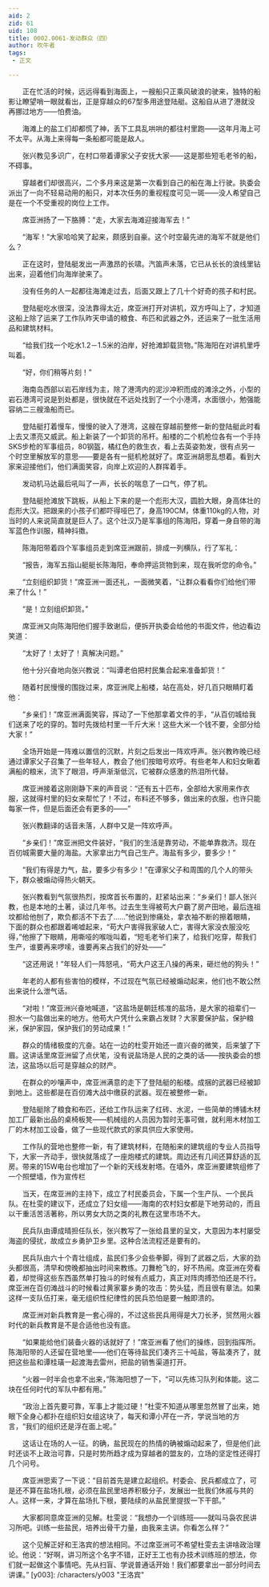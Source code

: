 ```yaml
---
aid: 2
zid: 61
uid: 108
title: 0002.0061-发动群众（四）
author: 吹牛者
tags: 
 - 正文

---
```




　　正在忙活的时候，远远得看到海面上，一艘船只正乘风破浪的驶来，独特的船影让瞭望哨一眼就看出，正是穿越众的67型多用途登陆艇。这船自从进了港就没再挪过地方——怕费油。

　　海滩上的盐工们却都慌了神，丢下工具乱哄哄的都往村里跑——这年月海上可不太平。从海上来得每一条船都可能是敌人。

　　张兴教见多识广，在村口带着谭家父子安抚大家——这是那些短毛老爷的船，不碍事。

　　穿越者们却很高兴，二个多月来这是第一次看到自己的船在海上行驶。执委会派出了一向不轻易动用的船只，对本次任务的重视程度可见一斑——没人希望自己是在一个不受重视的岗位上工作。

　　席亚洲扬了一下胳膊：“走，大家去海滩迎接海军去！”

　　“海军！”大家哈哈笑了起来，颇感到自豪。这个时空最先进的海军不就是他们么？

　　正在这时，登陆艇发出一声激昂的长啸。汽笛声未落，它已从长长的浪线里钻出来，迎着他们向海岸驶来了。

　　没有任务的人一起都往海滩走过去，后面又跟上了几十个好奇的孩子和村民。

　　登陆艇吃水很深，没法靠得太近，席亚洲打开对讲机，双方呼叫上了，才知道这船上除了运来了工作队昨天申请的粮食、布匹和武器之外，还运来了一批生活用品和建筑材料。

　　“给我们找一个吃水1.2－1.5米的泊岸，好抢滩卸载货物。”陈海阳在对讲机里呼叫着。

　　“好，你们稍等片刻！”

　　海南岛西部以岩石岸线为主，除了港湾内的泥沙冲积而成的滩涂之外，小型的岩石港湾可说是到处都是，很快就在不远处找到了一个小港湾，水面很小，勉强能容纳二三艘渔船而已。

　　登陆艇打着慢车，慢慢的驶入了港湾，这艘在穿越前整修一新的登陆艇此时看上去又漂亮又威武。船上新装了一个卸货的吊杆。船楼的二个机枪位各有一个手持SKS步枪的军事组员，80钢盔，橘红色的救生衣，看上去英姿勃发，很有点另一个时空里解放军的意思——要是各有一挺机枪就好了。席亚洲胡思乱想着。看到大家来迎接他们，他们满面笑容，向岸上欢迎的人群挥着手。

　　发动机马达最后吼叫了一声，长长的喘息了一口气，停了机。

　　登陆艇抢滩放下跳板，从船上下来的是一个彪形大汉，圆脸大眼，身高体壮的彪形大汉。把跟来的小孩子们都吓得哑巴了，身高190CM，体重110kg的人物，对当时的人来说简直就是巨人了。这个壮汉乃是军事组的陈海阳，穿着一身自带的海军蓝色作训服，精神抖擞。

　　陈海阳带着四个军事组员走到席亚洲跟前，排成一列横队，行了军礼：

　　“报告，海军五指山艇艇长陈海阳，奉命押运货物到来，现在我听您的命令。”

　　“立刻组织卸货！”席亚洲一面还礼，一面微笑着，“让群众看看你们给他们带来了什么！”

　　“是！立刻组织卸货。”

　　席亚洲又向陈海阳他们握手致谢后，便拆开执委会给他的书面文件，他边看边笑道：

　　“太好了！太好了！真解决问题。”

　　他十分兴奋地向张兴教说：“叫谭老伯把村民集合起来准备卸货！”

　　随着村民慢慢的围拢过来，席亚洲爬上船楼，站在高处，好几百只眼睛盯着他：

　　“乡亲们！”席亚洲满面笑容，挥动了一下他那拿着文件的手，“从百仞城给我们送来了吃的穿的。暂时先拨给村里一千斤大米！这些大米一个钱不要，全部分给大家！”

　　全场开始是一阵难以置信的沉默，片刻之后发出一阵欢呼声。张兴教昨晚已经通过谭家父子召集了一些年轻人，教会了他们按暗号欢呼。有些老年人和妇女瞅着满船的粮米，流下了眼泪，呼声渐渐低沉，它被群众感激的热泪所代替。

　　席亚洲接着这刚刚静下来的声音说：“还有五十匹布，全部给大家用来作衣服，这就得村里的妇女来帮忙了！不过，布料还不够多，做出来的衣服，也许只能每家一件，但是后面还会有更多的——”

　　张兴教翻译的话音未落，人群中又是一阵欢呼声。

　　“乡亲们！”席亚洲把文件装好，“我们的生活是靠劳动，不能单靠救济。现在百仞城需要大量的海盐。大家拿出力气自己生产。海盐有多少，要多少！”

　　“我们有得是力气，盐，要多少有多少！”在谭家父子和周围的几个人的带头下，群众被煽动得热火朝天。

　　张兴教看到气氛很热烈，按席首长布置的，赶紧站出来：“乡亲们！鄙人张兴教，也是本地的土著，读过几年书。过去生生得被苟大户霸了房产田地，最后连祖坟都给他刨了，欺负都活不下去了……”他说到惨痛处，拿衣袖不断的擦着眼睛，下面的群众也都跟着唏嘘起来，“苟大户害得我家破人亡，害得大家没衣服没吃得，”他擦了下眼睛，用嘶哑的喉咙叫着，“短毛老爷们来了，给我们吃穿，帮我们生产，谁要再来啰嗦，谁要再来占我们的好处——”

　　“这还用说！”年轻人们一阵怒吼，“苟大户这王八操的再来，砸烂他的狗头！”

　　年老的人都有些害怕的模样，不过现在气氛已经被煽动起来，他们也不敢公然出来说什么泄气话。

　　“对啦！”席亚洲兴奋地喊道，“这盐场是朝廷核准的盐场，是大家的祖辈们一担水一勺盐做出来的地方。他苟大户凭什么来霸占发财？大家要保护盐，保护粮米，保护家园，保护我们的劳动成果！”

　　群众的情绪极度的亢奋。站在一边的杜雯开始还一直兴奋的微笑，后来皱了下眉。这讲话里席亚洲留了点伏笔，没有说盐场是人民的之类的话——按执委会的想法，这盐场以后可是穿越众的财产。

　　在群众的吵嚷声中，席亚洲满意的走下了登陆艇的船楼。成捆的武器已经被卸到地上。这些都是在百仞滩大战中缴获的武器。现在被整修一新。

　　登陆艇除了粮食和布匹，还给工作队运来了红砖、水泥，一些简单的博铺木材加工厂最新出品的桌椅板凳——机械组的人员因为暂时无事可做，就利用木材加工厂的木材加工设备，做了一些现代款式的家具供应大家使用。

　　工作队的营地也整修一新，有了建筑材料，在随船来的建筑组的专业人员指导下，大家一齐动手，很快就落成了一座炮楼式的建筑。周边还有几间还算舒适的瓦房。带来的15W电台也增加了一个新的天线发射塔。在墙外，席亚洲要建筑组修了一个照壁墙，作为宣传栏

　　当天，在席亚洲的主持下，成立了村民委员会，下属一个生产队、一个民兵队。在杜雯的建议下，还成立了妇女组——海南的农村妇女都是下地劳动的，而且以干重活苦活著称，所以男女大防之类的礼教在这里市场不大。

　　民兵队由谭成晴担任队长，张兴教写了一张给县里的呈文，大意因为本村屡受海盗的侵扰，故成立乡勇护卫乡里。这种合法流程还是要有的。

　　民兵队由六十个青壮组成，盐民们多少会些拳脚，得到了武器之后，大家的劲头都很高，清早和傍晚都抽出时间来教练。刀舞枪飞的，好不热闹。席亚洲在旁看着，却觉得这些东西虽然单打独斗的时候有点威力，真正对阵肉搏恐怕还是不行。席亚洲在百仞滩战斗的时候看过黄家寨乡勇的攻击：势头猛，而且很有章法。如果这样一支队伍打来，毫无组织性纪律性的民兵恐怕是要一触即溃的。

　　席亚洲对新兵教育是一套心得的，不过这些民兵用得是大刀长矛，贸然用火器时代的新兵教育是不是合适他也没有底。

　　“如果能给他们装备火器的话就好了！”席亚洲看了他们的操练，回到指挥所。陈海阳带的人还留在营地里——他们在等待盐民们凑齐三十吨盐，等盐凑齐了，就把这些盐和谭桂璜一起渡海去雷州，把盐的销售渠道打开。

　　“火器一时半会也拿不出来，”陈海阳想了一下，“可以先练习队列和体能。这二块在任何时代的军队中都有用。”

　　“政治上首先要可靠，军事上才能过硬！”杜雯不知道从哪里忽然冒了出来，她眼下全身心都扑在组织妇女组这块了，每天和谭小芹在一齐，学说当地的方言，“我们的组织还是浮在面上呢。”

　　这话让在场的人一征。的确，盐民现在的热情的确被煽动起来了，但是他们此时还谈不上政治可靠，只是时势所趋才成为穿越者的盟友的，立场的坚定性还得打几个问号。

　　席亚洲思索了一下说：“目前首先是建立起组织。村委会、民兵都成立了，可是还不算在盐场扎根，必须在盐民里培养积极分子，发展出一批我们休戚与共的人。这样一来，才算在盐场扎下根，要陆续的从盐民里提拔一下干部。”

　　大家都同意席亚洲的见解。杜雯说：“我想办一个训练班——就叫马袅农民讲习所吧。训练一些盐民，培养出骨干力量，由我来主讲。你看怎么样？”

　　这个见解正好和王洛宾的想法相同。不过席亚洲可不希望杜雯去主讲啥政治理论。他说：“好啊，讲习所这个名字不错，正好王工也有办技术训练班的想法，你们就一起做这个事情吧。先从扫盲、学说普通话开始！我们都要拿出一部分时间去讲课。”
[y003]: /characters/y003 "王洛宾"



